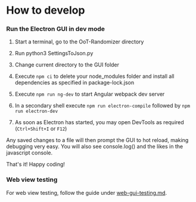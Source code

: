 # How to develop

### Run the Electron GUI in dev mode

1. Start a terminal, go to the OoT-Randomizer directory

2. Run python3 SettingsToJson.py

3. Change current directory to the GUI folder

4. Execute `npm ci` to delete your node_modules folder and install all dependencies as specified in package-lock.json

5. Execute `npm run ng-dev` to start Angular webpack dev server

6. In a secondary shell execute `npm run electron-compile` followed by `npm run electron-dev`

7. As soon as Electron has started, you may open DevTools as required (`Ctrl+Shift+I` or `F12`)

Any saved changes to a file will then prompt the GUI to hot reload, making debugging very easy. You will also see console.log() and the likes in the javascript console.

That's it! Happy coding!

### Web view testing

For web view testing, follow the guide under [web-gui-testing.md](https://github.com/TestRunnerSRL/OoT-Randomizer/blob/Dev/Notes/web-gui-testing.md).

